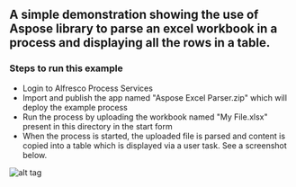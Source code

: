 ## A simple demonstration showing the use of Aspose library to parse an excel workbook in a process and displaying all the rows in a table.


### Steps to run this example

*   Login to Alfresco Process Services
*	Import and publish the app named "Aspose Excel Parser.zip" which will deploy the example process
*	Run the process by uploading the workbook named "My File.xlsx" present in this directory in the start form
*	When the process is started, the uploaded file is parsed and content is copied into a table which is displayed via a user task. See a screenshot below.

![alt tag]( https://github.com/cijujoseph/activiti-examples/blob/master/process-samples/parse-excel-using-aspose/screenshot.png )


